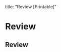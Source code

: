 <frontmatter>
title: "Review [Printable]"
</frontmatter>

<link rel="stylesheet" href="{{baseUrl}}/css/textbook.css">

<div class="website-content">

<div id="main">

# Review

## Review

<include src="review/embed-inParent-printable.md" boilerplate />

</div>

</div>
